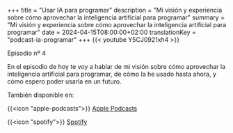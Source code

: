 +++
title = "Usar IA para programar"
description = "Mi visión y experiencia sobre cómo aprovechar la inteligencia artificial para programar"
summary = "Mi visión y experiencia sobre cómo aprovechar la inteligencia artificial para programar"
date = 2024-04-15T08:00:00+02:00
translationKey = "podcast-ia-programar"
+++
{{< youtube Y5CJ0921xh4 >}}

Episodio nº 4

En el episodio de hoy te voy a hablar de mi visión sobre cómo aprovechar la inteligencia artificial para programar, de cómo la he usado hasta ahora, y cómo espero poder usarla en un futuro.

También disponible en:

{{<icon "apple-podcasts">}} [Apple Podcasts](https://podcasts.apple.com/es/podcast/programando-para-apple/id1737822341?i=XXXXXXXXX)

{{<icon "spotify">}} [Spotify](https://open.spotify.com/episode/)